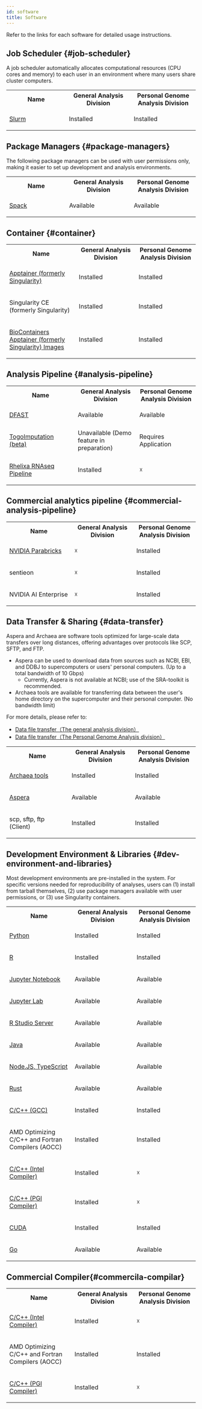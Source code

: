 ```yaml
---
id: software
title: Software
---
```


Refer to the links for each software for detailed usage instructions.

## Job Scheduler {#job-scheduler}

A job scheduler automatically allocates computational resources (CPU cores and memory) to each user in an environment where many users share cluster computers.

<table>

<tr>
<th width="300">Name</th>
<th width="300">General Analysis Division</th>
<th width="300">Personal Genome Analysis Division</th>
</tr>

<tr>
<td width="300">

[Slurm](/guides/software/JobScheduler/Slurm)

</td>
<td width="300">Installed</td>
<td width="300">Installed</td>
</tr>
</table>

## Package Managers {#package-managers}

The following package managers can be used with user permissions only,
making it easier to set up development and analysis environments.

<table>

<tr>
<th width="300">Name</th>
<th width="300">General Analysis Division</th>
<th width="300">Personal Genome Analysis Division</th>
</tr>

<tr>
<td width="300">

[Spack](/guides/software/Container/spack/install_spack)
</td>
<td width="300">Available</td>
<td width="300">Available</td>
</tr>

</table>

## Container {#container}

<table>

<tr>
<th width="300">Name</th>
<th width="300">General Analysis Division</th>
<th width="300">Personal Genome Analysis Division</th>
</tr>

<tr>
<td width="300">

[Apptainer (formerly Singularity)](/guides/software/Container/Apptainer)
</td>
<td width="300">Installed</td>
<td width="300">Installed</td>
</tr>

<tr>
<td width="300">

Singularity CE (formerly Singularity)
</td>
<td width="300">Installed</td>
<td width="300">Installed</td>
</tr>

<tr>
<td width="300">

[BioContainers Apptainer (formerly Singularity)
Images](/guides/software/Container/BioContainers)
</td>
<td width="300">Installed</td>
<td width="300">Installed</td>
</tr>

</table>

## Analysis Pipeline {#analysis-pipeline}

<table>

<tr>
<th width="300">Name</th>
<th width="300">General Analysis Division</th>
<th width="300">Personal Genome Analysis Division</th>
</tr>

<tr>
<td width="300">

[DFAST](/advanced_guides/topics/advanced_guide_2020-2022/#dfast)

</td>
<td width="300">Available</td>
<td width="300">Available</td>
</tr>

<tr>
<td width="300">

[TogoImputation (beta)](/advanced_guides/TogoImputation/imputation_server)

</td>
<td width="300">Unavailable (Demo feature in preparation)</td>
<td width="300">Requires Application</td>
</tr>

<tr>
<td width="300">

[Rhelixa RNAseq Pipeline](/advanced_guides/Rhelixa_RNAseq/Rhelixa_RNAseq)
</td>
<td width="300">Installed</td>
<td width="300">☓</td>
</tr>

</table>

## Commercial analytics pipeline {#commercial-analysis-pipeline}

<table>

<tr>
<th width="300">Name</th>
<th width="300">General Analysis Division</th>
<th width="300">Personal Genome Analysis Division</th>
</tr>

<tr>
<td width="300">

[NVIDIA Parabricks](/advanced_guides/parabricks)
</td>
<td width="300">☓</td>
<td width="300">Installed</td>
</tr>

<tr>
<td width="300">

sentieon

</td>
<td width="300">☓</td>
<td width="300">Installed</td>
</tr>

<tr>
<td width="300">

NVIDIA AI Enterprise

</td>
<td width="300">☓</td>
<td width="300">Installed</td>
</tr>


</table>

## Data Transfer & Sharing {#data-transfer}

Aspera and Archaea are software tools optimized for large-scale data transfers over long distances, offering advantages over protocols like SCP, SFTP, and FTP.
- Aspera can be used to download data from sources such as NCBI, EBI, and DDBJ to supercomputers or users' personal computers. (Up to a total bandwidth of 10 Gbps)
	- Currently, Aspera is not available at NCBI; use of the SRA-toolkit is recommended.
- Archaea tools are available for transferring data between the user's home directory on the supercomputer and their personal computer. (No bandwidth limit)

For more details, please refer to:
- [Data file transfer（The general analysis division）](/guides/using_general_analysis_division/ga_data_transfer/)
- [Data file transfer（The Personal Genome Analysis division）](/guides/using_personal_genome_division/pg_data_transfer/)

<table>

<tr>
<th width="300">Name</th>
<th width="300">General Analysis Division</th>
<th width="300">Personal Genome Analysis Division</th>
</tr>

<tr>
<td width="300">

[Archaea tools](/guides/software/CopyTool/Archaea_tools)

</td>
<td width="300">Installed</td>
<td width="300">Installed</td>
</tr>


<tr>
<td width="300">

[Aspera](/guides/software/CopyTool/aspera_client)

</td>
<td width="300">Available</td>
<td width="300">Available</td>
</tr>

<tr>
<td width="300">

scp, sftp, ftp (Client)

</td>
<td width="300">Installed</td>
<td width="300">Installed</td>
</tr>

</table>

## Development Environment & Libraries {#dev-environment-and-libraries}

Most development environments are pre-installed in the system. For
specific versions needed for reproducibility of analyses, users can
(1) install from tarball themselves, (2) use package managers
available with user permissions, or (3) use Singularity containers.

<table>

<tr>
<th width="300">Name</th>
<th width="300">General Analysis Division</th>
<th width="300">Personal Genome Analysis Division</th>
</tr>

<tr>
<td width="300">

[Python](/guides/software/DevelopmentEnvironment/python)

</td>
<td width="300">Installed</td>
<td width="300">Installed</td>
</tr>
<tr>
<td width="300">

[R](/guides/software/DevelopmentEnvironment/R)

</td>
<td width="300">Installed</td>
<td width="300">Installed</td>
</tr>
<tr>
<td width="300">

[Jupyter Notebook](/guides/software/DevelopmentEnvironment/jupyter_notebook)

</td>
<td width="300">Available</td>
<td width="300">Available</td>
</tr>
<tr>
<td width="300">

[Jupyter Lab](/guides/software/DevelopmentEnvironment/jupyter_lab)

</td>
<td width="300">Available</td>
<td width="300">Available</td>
</tr>
<tr>
<td width="300">

[R Studio Server](/guides/software/DevelopmentEnvironment/R/r_studio_server)

</td>
<td width="300">Available</td>
<td width="300">Available</td>
</tr>

<tr>
<td width="300">

[Java](/guides/software/DevelopmentEnvironment/java)

</td>
<td width="300">Available</td>
<td width="300">Available</td>
</tr>
<tr>
<td width="300">

[Node.JS, TypeScript](/guides/software/DevelopmentEnvironment/TypeScript)

</td>
<td width="300">Available</td>
<td width="300">Available</td>
</tr>
<tr>
<td width="300">

[Rust](/guides/software/DevelopmentEnvironment/Rust)

</td>
<td width="300">Available</td>
<td width="300">Available</td>
</tr>
<tr>
<td width="300">

[C/C++ (GCC)](/guides/software/DevelopmentEnvironment/gcc)

</td>
<td width="300">Installed</td>
<td width="300">Installed</td>
</tr>

<tr>
<td width="300">

AMD Optimizing C/C++ and Fortran Compilers (AOCC)

</td>
<td width="300">Installed</td>
<td width="300">Installed</td>
</tr>

<tr>
<td width="300">

[C/C++ (Intel Compiler)](/guides/software/DevelopmentEnvironment/intel_compiler)

</td>
<td width="300">Installed</td>
<td width="300">☓</td>
</tr>

<tr>
<td width="300">

[C/C++ (PGI Compiler)](/guides/software/DevelopmentEnvironment/pgi_compiler)

</td>
<td width="300">Installed</td>
<td width="300">☓</td>
</tr>
<tr>
<td width="300">

[CUDA](/guides/software/DevelopmentEnvironment/CUDA)

</td>
<td width="300">Installed</td>
<td width="300">Installed</td>
</tr>
<tr>
<td width="300">

[Go](/guides/software/DevelopmentEnvironment/go)

</td>
<td width="300">Available</td>
<td width="300">Available</td>
</tr>

</table>


## Commercial Compiler{#commercila-compilar}

<table>

<tr>
<th width="300">Name</th>
<th width="300">General Analysis Division</th>
<th width="300">Personal Genome Analysis Division</th>
</tr>

<tr>
<td width="300">

[C/C++ (Intel Compiler)](/guides/software/DevelopmentEnvironment/intel_compiler)

</td>
<td width="300">Installed</td>
<td width="300">☓</td>
</tr>

<tr>
<td width="300">

AMD Optimizing C/C++ and Fortran Compilers (AOCC)

</td>
<td width="300">Installed</td>
<td width="300">Installed</td>
</tr>

<tr>
<td width="300">

[C/C++ (PGI Compiler)](/guides/software/DevelopmentEnvironment/pgi_compiler)

</td>
<td width="300">Installed</td>
<td width="300">☓</td>
</tr>

</table>
